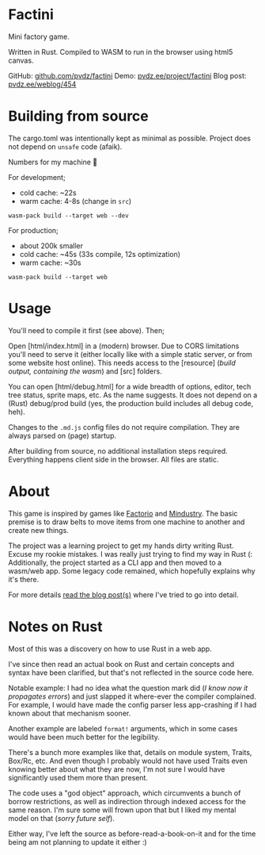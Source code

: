 # Factini

Mini factory game.

Written in Rust. Compiled to WASM to run in the browser using html5 canvas.

GitHub: [github.com/pvdz/factini](https://github.com/pvdz/factini)
Demo: [pvdz.ee/project/factini](https://pvdz.ee/project/factini/)
Blog post: [pvdz.ee/weblog/454](https://pvdz.ee/weblog/454)

# Building from source

The cargo.toml was intentionally kept as minimal as possible. Project does not depend on `unsafe` code (afaik).

Numbers for my machine :shrug:

For development;

- cold cache: ~22s
- warm cache: 4-8s (change in `src`)
```
wasm-pack build --target web --dev
```

For production;
- about 200k smaller
- cold cache: ~45s (33s compile, 12s optimization)
- warm cache: ~30s
```
wasm-pack build --target web
```

# Usage

You'll need to compile it first (see above). Then;

Open [html/index.html] in a (modern) browser. Due to CORS limitations you'll need to serve it (either locally like with a simple static server, or from some website host online). This needs access to the [resource] (_build output, containing the wasm_) and [src] folders.

You can open [html/debug.html] for a wide breadth of options, editor, tech tree status, sprite maps, etc. As the name suggests. It does not depend on a (Rust) debug/prod build (yes, the production build includes all debug code, heh).

Changes to the `.md.js` config files do not require compilation. They are always parsed on (page) startup.

After building from source, no additional installation steps required. Everything happens client side in the browser. All files are static.

# About

This game is inspired by games like [Factorio](https://www.factorio.com/) and [Mindustry](https://mindustrygame.github.io/). The basic premise is to draw belts to move items from one machine to another and create new things.

The project was a learning project to get my hands dirty writing Rust. Excuse my rookie mistakes. I was really just trying to find my way in Rust (: Additionally, the project started as a CLI app and then moved to a wasm/web app. Some legacy code remained, which hopefully explains why it's there.

For more details [read the blog post(s)](https://pvdz.ee/weblog/454) where I've tried to go into detail.

# Notes on Rust

Most of this was a discovery on how to use Rust in a web app.

I've since then read an actual book on Rust and certain concepts and syntax have been clarified, but that's not reflected in the source code here.

Notable example: I had no idea what the question mark did (_I know now it propagates errors_) and just slapped it where-ever the compiler complained. For example, I would have made the config parser less app-crashing if I had known about that mechanism sooner.

Another example are labeled `format!` arguments, which in some cases would have been much better for the legibility.

There's a bunch more examples like that, details on module system, Traits, Box/Rc, etc. And even though I probably would not have used Traits even knowing better about what they are now, I'm not sure I would have significantly used them more than present.

The code uses a "god object" approach, which circumvents a bunch of borrow restrictions, as well as indirection through indexed access for the same reason. I'm sure some will frown upon that but I liked my mental model on that (_sorry future self_).

Either way, I've left the source as before-read-a-book-on-it and for the time being am not planning to update it either :)
